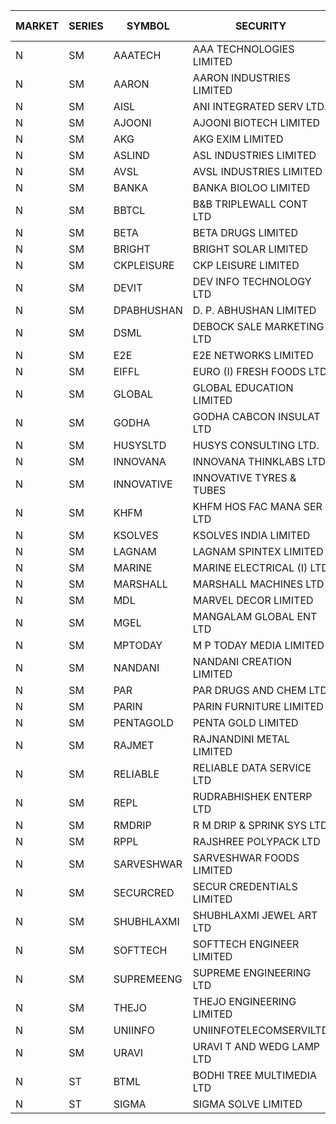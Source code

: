 


| MARKET | SERIES | SYMBOL | SECURITY | PREV CL PR | OPEN PRICE | HIGH PRICE | LOW PRICE | CLOSE PRICE | NET TRDVAL | NET TRDQTY | CORP IND | HI 52 WK | LO 52 WK |
| ----- | ----- | ----- | ----- | ----- | ----- | ----- | ----- | ----- | ----- | ----- | ----- | ----- | ----- |
| N | SM | AAATECH | AAA TECHNOLOGIES LIMITED | 43.10 | 42.70 | 42.75 | 42.50 | 42.75 | 1023600.00 | 24000 |  | 43.10 | 42.50 |
| N | SM | AARON | AARON INDUSTRIES LIMITED | 27.75 | 27.25 | 27.25 | 27.25 | 27.25 | 171675.00 | 6300 |  | 58.00 | 27.25 |
| N | SM | AISL | ANI INTEGRATED SERV LTD. | 21.30 | 20.40 | 20.40 | 20.35 | 20.35 | 73320.00 | 3600 |  | 28.55 | 14.30 |
| N | SM | AJOONI | AJOONI BIOTECH LIMITED | 33.70 | 33.90 | 34.10 | 33.90 | 34.10 | 544800.00 | 16000 |  | 36.50 | 6.35 |
| N | SM | AKG | AKG EXIM LIMITED | 72.20 | 68.50 | 69.10 | 68.50 | 69.10 | 825400.00 | 12000 |  | 76.50 | 30.00 |
| N | SM | ASLIND | ASL INDUSTRIES LIMITED | 6.90 | 7.20 | 7.20 | 7.20 | 7.20 | 28800.00 | 4000 |  | 11.20 | 4.75 |
| N | SM | AVSL | AVSL INDUSTRIES LIMITED | 44.55 | 44.55 | 44.55 | 44.55 | 44.55 | 534600.00 | 12000 |  | 49.50 | 34.50 |
| N | SM | BANKA | BANKA BIOLOO LIMITED | 31.55 | 33.10 | 33.10 | 33.10 | 33.10 | 198600.00 | 6000 |  | 108.95 | 27.90 |
| N | SM | BBTCL | B&B TRIPLEWALL CONT LTD | 32.00 | 30.00 | 30.00 | 29.00 | 29.00 | 177000.00 | 6000 |  | 42.00 | 27.20 |
| N | SM | BETA | BETA DRUGS LIMITED | 129.00 | 124.00 | 124.00 | 118.00 | 118.00 | 488720.00 | 4000 |  | 140.80 | 37.00 |
| N | SM | BRIGHT | BRIGHT SOLAR LIMITED | 5.55 | 5.95 | 5.95 | 5.90 | 5.95 | 142650.00 | 24000 |  | 19.90 | 4.70 |
| N | SM | CKPLEISURE | CKP LEISURE LIMITED | 3.25 | 3.15 | 3.15 | 3.10 | 3.10 | 62400.00 | 20000 |  | 7.55 | 3.00 |
| N | SM | DEVIT | DEV INFO TECHNOLOGY LTD | 119.00 | 121.00 | 124.00 | 121.00 | 124.00 | 550500.00 | 4500 |  | 130.50 | 57.00 |
| N | SM | DPABHUSHAN | D. P. ABHUSHAN LIMITED | 103.95 | 105.00 | 112.00 | 105.00 | 109.55 | 8198400.00 | 76000 |  | 112.00 | 37.50 |
| N | SM | DSML | DEBOCK SALE MARKETING LTD | 18.70 | 18.05 | 18.85 | 18.05 | 18.65 | 664800.00 | 36000 |  | 18.85 | 3.50 |
| N | SM | E2E | E2E NETWORKS LIMITED | 45.25 | 43.00 | 43.00 | 43.00 | 43.00 | 86000.00 | 2000 |  | 57.95 | 13.30 |
| N | SM | EIFFL | EURO (I) FRESH FOODS LTD | 94.50 | 94.00 | 94.00 | 94.00 | 94.00 | 75200.00 | 800 |  | 131.00 | 71.00 |
| N | SM | GLOBAL | GLOBAL EDUCATION LIMITED | 193.00 | 192.00 | 193.00 | 183.35 | 183.35 | 568350.00 | 3000 |  | 215.00 | 41.20 |
| N | SM | GODHA | GODHA CABCON INSULAT LTD | 27.40 | 28.65 | 28.65 | 28.65 | 28.65 | 229200.00 | 8000 |  | 31.35 | 10.95 |
| N | SM | HUSYSLTD | HUSYS CONSULTING LTD. | 88.75 | 83.20 | 83.20 | 83.10 | 83.10 | 332600.00 | 4000 |  | 90.00 | 20.50 |
| N | SM | INNOVANA | INNOVANA THINKLABS LTD. | 79.25 | 82.00 | 83.20 | 81.00 | 83.20 | 328200.00 | 4000 |  | 326.40 | 70.25 |
| N | SM | INNOVATIVE | INNOVATIVE TYRES & TUBES | 6.10 | 5.90 | 5.95 | 5.90 | 5.90 | 53250.00 | 9000 |  | 14.60 | 5.40 |
| N | SM | KHFM | KHFM HOS FAC MANA SER LTD | 29.60 | 30.25 | 30.25 | 30.25 | 30.25 | 90750.00 | 3000 |  | 36.40 | 22.20 |
| N | SM | KSOLVES | KSOLVES INDIA LIMITED | 238.35 | 250.25 | 250.25 | 250.25 | 250.25 | 450450.00 | 1800 |  | 260.00 | 102.05 |
| N | SM | LAGNAM | LAGNAM SPINTEX LIMITED | 6.90 | 6.60 | 7.00 | 6.60 | 7.00 | 122400.00 | 18000 |  | 12.50 | 6.60 |
| N | SM | MARINE | MARINE ELECTRICAL (I) LTD | 168.85 | 168.20 | 168.75 | 160.00 | 164.50 | 32607800.00 | 194000 |  | 198.00 | 78.00 |
| N | SM | MARSHALL | MARSHALL MACHINES LTD | 7.00 | 6.75 | 6.80 | 6.70 | 6.80 | 60750.00 | 9000 |  | 22.00 | 4.85 |
| N | SM | MDL | MARVEL DECOR LIMITED | 21.40 | 21.50 | 21.50 | 21.50 | 21.50 | 43000.00 | 2000 |  | 28.60 | 16.50 |
| N | SM | MGEL | MANGALAM GLOBAL ENT LTD | 40.00 | 39.80 | 39.80 | 39.80 | 39.80 | 119400.00 | 3000 |  | 65.10 | 38.00 |
| N | SM | MPTODAY | M P TODAY MEDIA LIMITED | 11.75 | 11.60 | 11.60 | 11.60 | 11.60 | 46400.00 | 4000 |  | 24.00 | 11.15 |
| N | SM | NANDANI | NANDANI CREATION LIMITED | 13.25 | 12.60 | 12.60 | 12.60 | 12.60 | 63000.00 | 5000 |  | 13.90 | 5.75 |
| N | SM | PAR | PAR DRUGS AND CHEM LTD | 51.60 | 51.60 | 56.00 | 51.60 | 55.90 | 1502300.00 | 28000 |  | 59.40 | 26.20 |
| N | SM | PARIN | PARIN FURNITURE LIMITED | 69.80 | 59.00 | 59.00 | 59.00 | 59.00 | 118000.00 | 2000 |  | 71.00 | 40.85 |
| N | SM | PENTAGOLD | PENTA GOLD LIMITED | 17.15 | 16.30 | 16.30 | 16.30 | 16.30 | 244500.00 | 15000 |  | 39.10 | 15.40 |
| N | SM | RAJMET | RAJNANDINI METAL LIMITED | 28.60 | 28.55 | 28.85 | 28.55 | 28.85 | 459200.00 | 16000 |  | 41.30 | 23.85 |
| N | SM | RELIABLE | RELIABLE DATA SERVICE LTD | 25.20 | 26.45 | 26.45 | 26.45 | 26.45 | 63480.00 | 2400 |  | 36.40 | 19.95 |
| N | SM | REPL | RUDRABHISHEK ENTERP LTD | 51.00 | 52.90 | 53.50 | 52.90 | 53.50 | 959700.00 | 18000 |  | 53.55 | 22.50 |
| N | SM | RMDRIP | R M DRIP & SPRINK SYS LTD | 53.00 | 54.80 | 55.00 | 51.00 | 53.45 | 2039700.00 | 38000 |  | 63.00 | 14.65 |
| N | SM | RPPL | RAJSHREE POLYPACK LTD | 77.70 | 81.50 | 81.50 | 81.50 | 81.50 | 81500.00 | 1000 |  | 101.80 | 47.75 |
| N | SM | SARVESHWAR | SARVESHWAR FOODS LIMITED | 12.65 | 12.85 | 12.90 | 12.85 | 12.90 | 41200.00 | 3200 |  | 27.75 | 8.45 |
| N | SM | SECURCRED | SECUR CREDENTIALS LIMITED | 13.70 | 14.20 | 14.25 | 14.20 | 14.20 | 17070.00 | 1200 |  | 45.40 | 12.15 |
| N | SM | SHUBHLAXMI | SHUBHLAXMI JEWEL ART LTD | 16.35 | 15.55 | 15.55 | 15.55 | 15.55 | 93300.00 | 6000 |  | 167.00 | 15.55 |
| N | SM | SOFTTECH | SOFTTECH ENGINEER LIMITED | 80.40 | 80.00 | 81.00 | 80.00 | 80.80 | 645440.00 | 8000 |  | 82.80 | 32.45 |
| N | SM | SUPREMEENG | SUPREME ENGINEERING LTD | 18.10 | 17.80 | 17.80 | 17.80 | 17.80 | 71200.00 | 4000 |  | 30.00 | 13.20 |
| N | SM | THEJO | THEJO ENGINEERING LIMITED | 1363.00 | 1320.00 | 1340.00 | 1300.00 | 1300.00 | 1052010.00 | 800 |  | 1468.50 | 350.55 |
| N | SM | UNIINFO | UNIINFOTELECOMSERVILTD | 8.25 | 7.85 | 7.85 | 7.85 | 7.85 | 15700.00 | 2000 |  | 32.15 | 7.85 |
| N | SM | URAVI | URAVI T AND WEDG LAMP LTD | 101.00 | 105.50 | 109.40 | 105.50 | 109.40 | 14656800.00 | 135600 |  | 109.40 | 95.00 |
| N | ST | BTML | BODHI TREE MULTIMEDIA LTD | 94.00 | 94.00 | 95.80 | 94.00 | 95.80 | 340560.00 | 3600 |  | 97.50 | 94.00 |
| N | ST | SIGMA | SIGMA SOLVE LIMITED | 45.00 | 45.00 | 45.20 | 45.00 | 45.20 | 675600.00 | 15000 |  | 46.00 | 45.00 |



